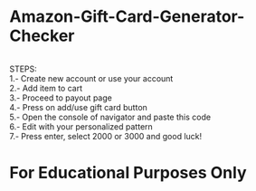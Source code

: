 <h1 class="code-line" data-line-start=0 data-line-end=1 ><a id="AmazonGiftCardGeneratorChecker_0"></a>Amazon-Gift-Card-Generator-Checker</h1>
<p class="has-line-data" data-line-start="1" data-line-end="2"><img src="https://im5.ezgif.com/tmp/ezgif-5-903c59b256.gif" alt=""></p>
<p class="has-line-data" data-line-start="3" data-line-end="11">STEPS:<br>
1.- Create new account or use your account<br>
2.- Add item to cart<br>
3.- Proceed to payout page<br>
4.- Press on add/use gift card button<br>
5.- Open the console of navigator and paste this code<br>
6.- Edit with your personalized pattern<br>
7.- Press enter, select 2000 or 3000 and good luck!</p>

<h1>For Educational Purposes Only</h1>
